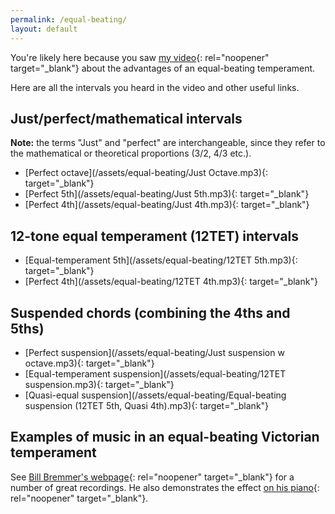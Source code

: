 ```yaml
---
permalink: /equal-beating/
layout: default
---
```

You're likely here because you saw [my video](https://youtu.be/M9u-AaBqd2I){: rel="noopener" target="_blank"} about the advantages of an equal-beating temperament.

Here are all the intervals you heard in the video and other useful links.

## Just/perfect/mathematical intervals

**Note:** the terms "Just" and "perfect" are interchangeable, since they refer to the mathematical or theoretical proportions (3/2, 4/3 etc.).

* [Perfect octave](/assets/equal-beating/Just Octave.mp3){: target="_blank"}
* [Perfect 5th](/assets/equal-beating/Just 5th.mp3){: target="_blank"}
* [Perfect 4th](/assets/equal-beating/Just 4th.mp3){: target="_blank"}

## 12-tone equal temperament (12TET) intervals
* [Equal-temperament 5th](/assets/equal-beating/12TET 5th.mp3){: target="_blank"}
* [Perfect 4th](/assets/equal-beating/12TET 4th.mp3){: target="_blank"}

## Suspended chords (combining the 4ths and 5ths)
* [Perfect suspension](/assets/equal-beating/Just suspension w octave.mp3){: target="_blank"}
* [Equal-temperament suspension](/assets/equal-beating/12TET suspension.mp3){: target="_blank"}
* [Quasi-equal suspension](/assets/equal-beating/Equal-beating suspension (12TET 5th, Quasi 4th).mp3){: target="_blank"}

## Examples of music in an equal-beating Victorian temperament

See [Bill Bremmer's webpage](https://www.billbremmer.com/ebvt/){: rel="noopener" target="_blank"} for a number of great recordings. He also demonstrates the effect [on his piano](https://www.youtube.com/watch?v=qiCDrkPzCnI){: rel="noopener" target="_blank"}.
